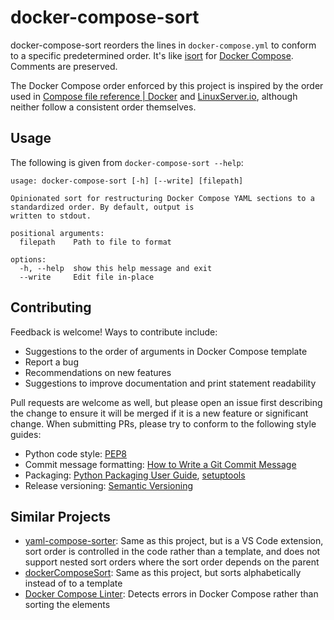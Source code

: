 # docker-compose-sort

docker-compose-sort reorders the lines in `docker-compose.yml` to conform to a specific predetermined order. It's like [isort](https://pycqa.github.io/isort/) for [Docker Compose](https://docs.docker.com/compose/). Comments are preserved.

The Docker Compose order enforced by this project is inspired by the order used in [Compose file reference | Docker](https://docs.docker.com/reference/compose-file/) and [LinuxServer.io](https://www.linuxserver.io/), although neither follow a consistent order themselves.

## Usage

The following is given from `docker-compose-sort --help`:
```
usage: docker-compose-sort [-h] [--write] [filepath]

Opinionated sort for restructuring Docker Compose YAML sections to a standardized order. By default, output is
written to stdout.

positional arguments:
  filepath    Path to file to format

options:
  -h, --help  show this help message and exit
  --write     Edit file in-place
```

## Contributing

Feedback is welcome! Ways to contribute include:
- Suggestions to the order of arguments in Docker Compose template
- Report a bug
- Recommendations on new features
- Suggestions to improve documentation and print statement readability

Pull requests are welcome as well, but please open an issue first describing the change to ensure it will be merged if it is a new feature or significant change. When submitting PRs, please try to conform to the following style guides:
- Python code style: [PEP8](https://www.python.org/dev/peps/pep-0008/)
- Commit message formatting: [How to Write a Git Commit Message](https://chris.beams.io/posts/git-commit/)
- Packaging: [Python Packaging User Guide](https://packaging.python.org/), [setuptools](https://setuptools.pypa.io/en/latest/index.html#)
- Release versioning: [Semantic Versioning](https://semver.org/)

## Similar Projects

- [yaml-compose-sorter](https://github.com/SashaBusinaro/yaml-compose-sorter): Same as this project, but is a VS Code extension, sort order is controlled in the code rather than a template, and does not support nested sort orders where the sort order depends on the parent
- [dockerComposeSort](https://github.com/Jeshuah71/dockerComposeSort): Same as this project, but sorts alphabetically instead of to a template
- [Docker Compose Linter](https://github.com/zavoloklom/docker-compose-linter): Detects errors in Docker Compose rather than sorting the elements

